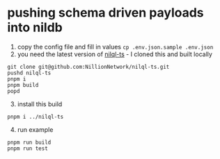 # pushing schema driven payloads into nildb

1. copy the config file and fill in values `cp .env.json.sample .env.json`
2. you need the latest version of [nilql-ts](https://github.com/NillionNetwork/nilql-ts) - I cloned this and built locally
```shell
git clone git@github.com:NillionNetwork/nilql-ts.git
pushd nilql-ts
pnpm i
pnpm build
popd
```
3. install this build
```shell
pnpm i ../nilql-ts
```
4. run example
```shell
pnpm run build
pnpm run test
```
